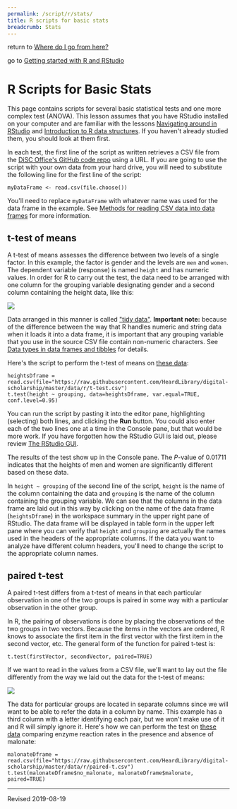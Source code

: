```yaml
---
permalink: /script/r/stats/
title: R scripts for basic stats
breadcrumb: Stats
---
```


return to [Where do I go from here?](../next/)

go to [Getting started with R and RStudio](../)

# R Scripts for Basic Stats

This page contains scripts for several basic statistical tests and one more complex test (ANOVA). This lesson assumes that you have RStudio installed on your computer and are familiar with the lessons [Navigating around in RStudio](../navigate/) and [Introduction to R data structures](../structures/).  If you haven't already studied them, you should look at them first.

In each test, the first line of the script as written retrieves a CSV file from the [DiSC Office's GitHub code repo](https://github.com/HeardLibrary/digital-scholarship) using a URL.  If you are going to use the script with your own data from your hard drive, you will need to substitute the following line for the first line of the script:

```
myDataFrame <- read.csv(file.choose())
```

You'll need to replace `myDataFrame` with whatever name was used for the data frame in the example.  See [Methods for reading CSV data into data frames](https://heardlibrary.github.io/digital-scholarship/script/r/structures/#methods-for-reading-csv-data-into-data-frames) for more information.  

## t-test of means

A t-test of means assesses the difference between two levels of a single factor.  In this example, the factor is gender and the levels are `men` and `women`.  The dependent variable (response) is named `height` and has numeric values.  In order for R to carry out the test, the data need to be arranged with one column for the grouping variable designating gender and a second column containing the height data, like this:  

![](../images/t-test-table-grouping-variable.png)

Data arranged in this manner is called ["tidy data"](https://heardlibrary.github.io/digital-scholarship/script/r/next/#tidy-data).  **Important note:** because of the difference between the way that R handles numeric and string data when it loads it into a data frame, it is important that any grouping variable that you use in the source CSV file contain non-numeric characters.  See [Data types in data frames and tibbles](https://heardlibrary.github.io/digital-scholarship/script/r/structures/#data-types-in-data-frames-and-tibbles) for details. 

Here's the script to perform the t-test of means on [these data](https://github.com/HeardLibrary/digital-scholarship/blob/master/data/r/t-test.csv):

```
heightsDframe = read.csv(file="https://raw.githubusercontent.com/HeardLibrary/digital-scholarship/master/data/r/t-test.csv")
t.test(height ~ grouping, data=heightsDframe, var.equal=TRUE, conf.level=0.95)
```

You can run the script by pasting it into the editor pane, highlighting (selecting) both lines, and clicking the **Run** button.  You could also enter each of the two lines one at a time in the Console pane, but that would be more work.  If you have forgotten how the RStudio GUI is laid out, please review [The RStudio GUI](https://heardlibrary.github.io/digital-scholarship/script/r/navigate/#the-rstudio-gui).

The results of the test show up in the Console pane.  The *P*-value of 0.01711 indicates that the heights of men and women are significantly different based on these data.  

In `height ~ grouping` of the second line of the script, `height` is the name of the column containing the data and `grouping` is the name of the column containing the grouping variable.  We can see that the columns in the data frame are laid out in this way by clicking on the name of the data frame (`heightsDframe`) in the workspace summary in the upper right pane of RStudio.  The data frame will be displayed in table form in the upper left pane where you can verify that `height` and `grouping` are actually the names used in the headers of the appropriate columns.  If the data you want to analyze have different column headers, you'll need to change the script to the appropriate column names.  

## paired t-test

A paired t-test differs from a t-test of means in that each particular observation in one of the two groups is paired in some way with a particular observation in the other group. 

In R, the pairing of observations is done by placing the observations of the two groups in two vectors.  Because the items in the vectors are ordered, R knows to associate the first item in the first vector with the first item in the second vector, etc.  The general form of the function for paired t-test is:

```
t.test(firstVector, secondVector, paired=TRUE)
```

If we want to read in the values from a CSV file, we'll want to lay out the file differently from the way we laid out the data for the t-test of means:

![](../images/paired-samples.png)

The data for particular groups are located in separate columns since we will want to be able to refer the data in a column by name.  This example has a third column with a letter identifying each pair, but we won't make use of it and R will simply ignore it. Here's how we can perform the test on [these data](https://github.com/HeardLibrary/digital-scholarship/blob/master/data/r/t-test.csv) comparing enzyme reaction rates in the presence and absence of malonate:

```
malonateDframe = read.csv(file="https://raw.githubusercontent.com/HeardLibrary/digital-scholarship/master/data/r/paired-t.csv")
t.test(malonateDframe$no_malonate, malonateDframe$malonate, paired=TRUE)
```


----
Revised 2019-08-19
